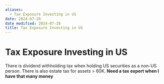 ```yaml
---
aliases:
  - Tax Exposure Investing in US
date: 2024-07-28
date modified: 2024-07-28
title: Tax Exposure Investing in US
---
```


# Tax Exposure Investing in US

There is dividend withholding tax when holding US securities as a non-US person. There is also estate tax for assets > 60K. **Need a tax expert when I have that many money**
